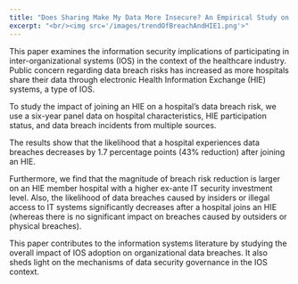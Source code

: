```yaml
---
title: "Does Sharing Make My Data More Insecure? An Empirical Study on Health Information Exchange and Data Breaches"
excerpt: "<br/><img src='/images/trendOfBreachAndHIE1.png'>"
---
```


This paper examines the information security implications of participating in inter-organizational systems (IOS) in the context of the healthcare industry. Public concern regarding data breach risks has increased as more hospitals share their data through electronic Health Information Exchange (HIE) systems, a type of IOS. 

To study the impact of joining an HIE on a hospital’s data breach risk, we use a six-year panel data on hospital characteristics, HIE participation status, and data breach incidents from multiple sources.

The results show that the likelihood that a hospital experiences data breaches decreases by 1.7 percentage points (43% reduction) after joining an HIE. 

Furthermore, we find that the magnitude of breach risk reduction is larger on an HIE member hospital with a higher ex-ante IT security investment level. Also, the likelihood of data breaches caused by insiders or illegal access to IT systems significantly decreases after a hospital joins an HIE (whereas there is no significant impact on breaches caused by outsiders or physical breaches). 

This paper contributes to the information systems literature by studying the overall impact of IOS adoption on organizational data breaches. It also sheds light on the mechanisms of data security governance in the IOS context.



